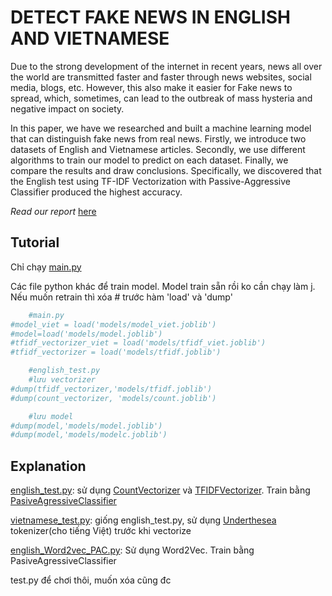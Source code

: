 # DETECT FAKE NEWS IN ENGLISH AND VIETNAMESE

Due to the strong development of the internet in recent years, news all over the world are transmitted faster and faster through news websites, social media, blogs, etc. However, this also make it easier for Fake news to spread, which, sometimes, can lead to the outbreak of mass hysteria and negative impact on society. 

In this paper, we have we researched and built a machine learning model that can distinguish fake news from real news. Firstly, we introduce two datasets of English and Vietnamese articles. Secondly, we use different algorithms to train our model to predict on each dataset. Finally, we compare the results and draw conclusions. Specifically, we discovered that the English test using TF-IDF Vectorization with Passive-Aggressive Classifier produced the highest accuracy.

_Read our report_ [here](Fake%20news%20detection.pdf)

## Tutorial

Chỉ chạy [main.py](main.py)

Các file python khác để train model. Model train sẵn rồi ko cần chạy làm j. Nếu muốn retrain thì xóa # trước hàm 'load' và 'dump'

```python
    #main.py
#model_viet = load('models/model_viet.joblib')
#model=load('models/model.joblib')
#tfidf_vectorizer_viet = load('models/tfidf_viet.joblib')
#tfidf_vectorizer = load('models/tfidf.joblib')
```

```python
    #english_test.py
    #lưu vectorizer
#dump(tfidf_vectorizer,'models/tfidf.joblib')
#dump(count_vectorizer, 'models/count.joblib')

    #lưu model
#dump(model,'models/model.joblib')
#dump(model,'models/modelc.joblib')
```

## Explanation

[english_test.py](english_test.py): sử dụng [CountVectorizer](https://scikit-learn.org/stable/modules/generated/sklearn.feature_extraction.text.CountVectorizer.html) và [TFIDFVectorizer](https://scikit-learn.org/stable/modules/generated/sklearn.feature_extraction.text.TfidfVectorizer.html). Train bằng [PasiveAgressiveClassifier](https://scikit-learn.org/stable/modules/generated/sklearn.linear_model.PassiveAggressiveClassifier.html)

[vietnamese_test.py](vietnamese_test.py): giống english_test.py, sử dụng [Underthesea](https://underthesea.readthedocs.io/en/latest/readme.html) tokenizer(cho tiếng Việt) trước khi vectorize

[english_Word2vec_PAC.py](english_Word2vec_PAC.ipynb): Sử dụng Word2Vec. Train bằng PasiveAgressiveClassifier

test.py để chơi thôi, muốn xóa cũng đc
